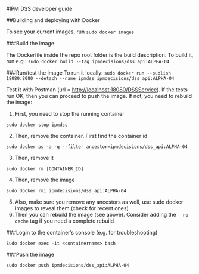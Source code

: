 #IPM DSS developer guide

##Building and deploying with Docker

To see your current images, run `sudo docker images`

###Build the image

The Dockerfile inside the repo root folder is the build description. To build it, run e.g.:
`sudo docker build --tag ipmdecisions/dss_api:ALPHA-04 .`

###Run/test the image
To run it locally:
`sudo docker run --publish 18080:8080 --detach --name ipmdss ipmdecisions/dss_api:ALPHA-04`

Test it with Postman (url = [http://localhost:18080/DSSService](http://localhost:18080/DSSService)). If the tests run OK, then you can proceed to push the image. If not, you need to rebuild the image:
1. First, you need to stop the running container

```
sudo docker stop ipmdss
```

2. Then, remove the container. First find the container id

```
sudo docker ps -a -q --filter ancestor=ipmdecisions/dss_api:ALPHA-04
```
3. Then, remove it

```
sudo docker rm [CONTAINER_ID]
```

4. Then, remove the image

```
sudo docker rmi ipmdecisions/dss_api:ALPHA-04
```

5. Also, make sure you remove any ancestors as well, use sudo docker images to reveal them (check for recent ones)
6. Then you can rebuild the image (see above). Consider adding the `--no-cache` tag if you need a complete rebuild

###Login to the container’s console (e.g. for troubleshooting)
```
Sudo docker exec -it <containername> bash
```

###Push the image
```
sudo docker push ipmdecisions/dss_api:ALPHA-04
```